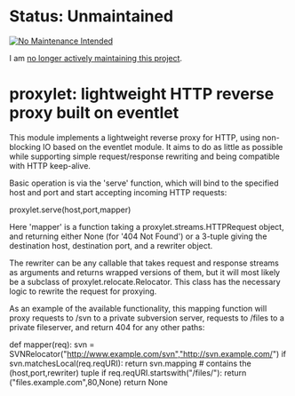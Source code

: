 

Status: Unmaintained
====================


[![No Maintenance Intended](http://unmaintained.tech/badge.svg)](http://unmaintained.tech/)

I am [no longer actively maintaining this project](https://rfk.id.au/blog/entry/archiving-open-source-projects/).


proxylet:  lightweight HTTP reverse proxy built on eventlet
===========================================================

This module implements a lightweight reverse proxy for HTTP, using non-blocking
IO based on the eventlet module.  It aims to do as little as possible while
supporting simple request/response rewriting and being compatible with HTTP
keep-alive.

Basic operation is via the 'serve' function, which will bind to the
specified host and port and start accepting incoming HTTP requests:

  proxylet.serve(host,port,mapper)

Here 'mapper' is a function taking a proxylet.streams.HTTPRequest object,
and returning either None (for '404 Not Found') or a 3-tuple giving the
destination host, destination port, and a rewriter object.

The rewriter can be any callable that takes request and response streams
as arguments and returns wrapped versions of them, but it will most likely
be a subclass of proxylet.relocate.Relocator.  This class has the necessary
logic to rewrite the request for proxying.

As an example of the available functionality, this mapping function will
proxy requests to /svn to a private subversion server, requests to /files
to a private fileserver, and return 404 for any other paths:

  def mapper(req):
    svn = SVNRelocator("http://www.example.com/svn","http://svn.example.com/")
    if svn.matchesLocal(req.reqURI):
      return svn.mapping  # contains the (host,port,rewriter) tuple
    if req.reqURI.startswith("/files/"):
      return ("files.example.com",80,None)
    return None

